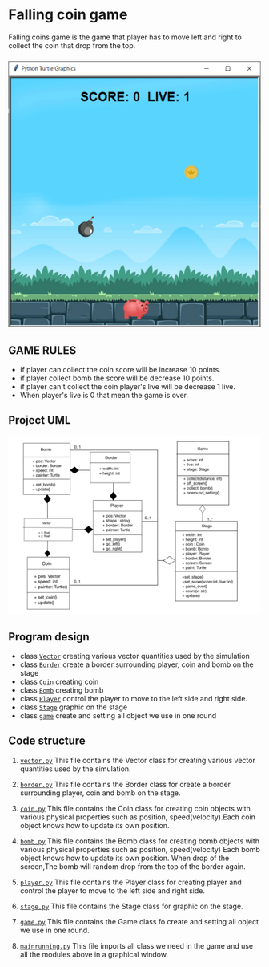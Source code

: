 # Falling coin game

Falling coins game is the game that player has to move left and right to collect the coin that drop from the top.

### ![img.png](img.png)

## GAME RULES
- if player can collect the coin score will be increase 10 points.
- if player collect bomb the score will be decrease 10 points.
- if player can't collect the coin player's live will be decrease 1 live.
- When player's live is 0 that mean the game is over.

## Project UML

![img_1.png](img_1.png)

## Program design

- class [`Vector`](vector.py)  creating various vector quantities used by the simulation
- class [`Border`](border.py)  create a border surrounding player, coin and bomb on the stage
- class [`Coin`](coin.py) creating coin 
- class [`Bomb`](bomb.py)  creating bomb
- class [`Player`](player.py) control the player to move to the left side and right side.
- class [`Stage`](screen.py) graphic on the stage
- class [`game`](runing.py) create and setting all object we use in one round


## Code structure 

1. [`vector.py`](vector.py)
This file contains the Vector class for creating various vector quantities used by the simulation.
   

2. [`border.py`](border.py)
This file contains the Border class for create a border surrounding player, coin and bomb on the stage.
   

3. [`coin.py`](coin.py)
This file contains the Coin class for creating coin objects with various physical properties such as position, speed(velocity).Each coin object knows how to update its own position.


4. [`bomb.py`](bomb.py)
This file contains the Bomb class for creating bomb objects with various physical properties such as position, speed(velocity) Each bomb object knows how to update its own position.
When drop of the screen,The bomb will random drop from the top of the border again. 


5. [`player.py`](player.py)
This file contains the Player class for creating player and control the player to move to the left side and right side.


6. [`stage.py`](screen.py)
This file contains the Stage class for graphic on the stage.


7. [`game.py`](runing.py)
This file contains the Game class fo create and setting all object we use in one round.

8. [`mainrunning.py`](MAINrunning.py)
This file imports all class we need in the game and use all the modules above in a graphical window.

   